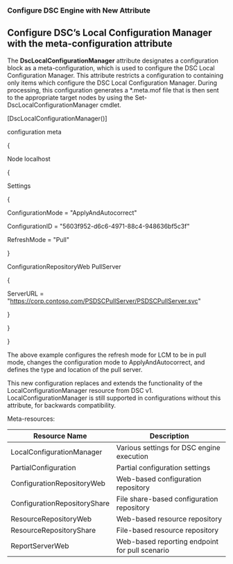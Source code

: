 ### Configure DSC Engine with New Attribute
Configure DSC’s Local Configuration Manager with the meta-configuration attribute
---------------------------------------------------------------------------------

The **DscLocalConfigurationManager** attribute designates a configuration block as a meta-configuration, which is used to configure the DSC Local Configuration Manager. This attribute restricts a configuration to containing only items which configure the DSC Local Configuration Manager. During processing, this configuration generates a \*.meta.mof file that is then sent to the appropriate target nodes by using the Set-DscLocalConfigurationManager cmdlet.

\[DscLocalConfigurationManager()\]

configuration meta

{

Node localhost

{

Settings

{

ConfigurationMode = "ApplyAndAutocorrect"

ConfigurationID = "5603f952-d6c6-4971-88c4-948636bf5c3f"

RefreshMode = "Pull"

}

ConfigurationRepositoryWeb PullServer

{

ServerURL = "https://corp.contoso.com/PSDSCPullServer/PSDSCPullServer.svc"

}

}

}

The above example configures the refresh mode for LCM to be in pull mode, changes the configuration mode to ApplyAndAutocorrect, and defines the type and location of the pull server.

This new configuration replaces and extends the functionality of the LocalConfigurationManager resource from DSC v1. LocalConfigurationManager is still supported in configurations without this attribute, for backwards compatibility.

Meta-resources:

| **Resource Name**            | **Description**                                |
|------------------------------|------------------------------------------------|
| LocalConfigurationManager    | Various settings for DSC engine execution      |
| PartialConfiguration         | Partial configuration settings                 |
| ConfigurationRepositoryWeb   | Web-based configuration repository             |
| ConfigurationRepositoryShare | File share-based configuration repository      |
| ResourceRepositoryWeb        | Web-based resource repository                  |
| ResourceRepositoryShare      | File-based resource repository                 |
| ReportServerWeb              | Web-based reporting endpoint for pull scenario |
